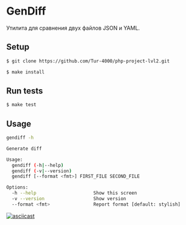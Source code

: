 # GenDiff

Утилита для сравнения двух файлов JSON и YAML.

## Setup

```sh
$ git clone https://github.com/Tur-4000/php-project-lvl2.git

$ make install
```

## Run tests

```sh
$ make test
```

## Usage

```sh
gendiff -h

Generate diff

Usage:
  gendiff (-h|--help)
  gendiff (-v|--version)
  gendiff [--format <fmt>] FIRST_FILE SECOND_FILE

Options:
  -h --help                     Show this screen
  -v --version                  Show version
  --format <fmt>                Report format [default: stylish]
```

[![asciicast](https://asciinema.org/a/388341.svg)](https://asciinema.org/a/388341)
